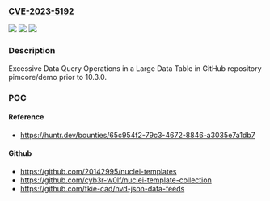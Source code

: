 ### [CVE-2023-5192](https://cve.mitre.org/cgi-bin/cvename.cgi?name=CVE-2023-5192)
![](https://img.shields.io/static/v1?label=Product&message=pimcore%2Fdemo&color=blue)
![](https://img.shields.io/static/v1?label=Version&message=unspecified%3C%2010.3.0%20&color=brighgreen)
![](https://img.shields.io/static/v1?label=Vulnerability&message=CWE-1049%20Excessive%20Data%20Query%20Operations%20in%20a%20Large%20Data%20Table&color=brighgreen)

### Description

Excessive Data Query Operations in a Large Data Table in GitHub repository pimcore/demo prior to 10.3.0.

### POC

#### Reference
- https://huntr.dev/bounties/65c954f2-79c3-4672-8846-a3035e7a1db7

#### Github
- https://github.com/20142995/nuclei-templates
- https://github.com/cyb3r-w0lf/nuclei-template-collection
- https://github.com/fkie-cad/nvd-json-data-feeds

